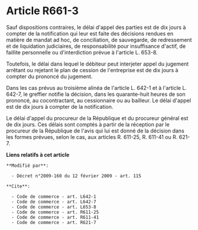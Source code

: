 # Article R661-3

Sauf dispositions contraires, le délai d'appel des parties est de dix jours à compter de la notification qui leur est faite
des décisions rendues en matière de mandat ad hoc, de conciliation, de sauvegarde, de redressement et de liquidation
judiciaires, de responsabilité pour insuffisance d'actif, de faillite personnelle ou d'interdiction prévue à l'article L.
653-8. 

Toutefois, le délai dans lequel le débiteur peut interjeter appel du jugement arrêtant ou rejetant le plan de cession de
l'entreprise est de dix jours à compter du prononcé du jugement. 

Dans les cas prévus au troisième alinéa de l'article L. 642-1 et à l'article L. 642-7, le greffier notifie la décision, dans
les quarante-huit heures de son prononcé, au cocontractant, au cessionnaire ou au bailleur. Le délai d'appel est de dix jours
à compter de la notification. 

Le délai d'appel du procureur de la République et du procureur général est de dix jours. Ces délais sont comptés à partir de
la réception par le procureur de la République de l'avis qui lui est donné de la décision dans les formes prévues, selon le
cas, aux articles R. 611-25, R. 611-41 ou R. 621-7.

**Liens relatifs à cet article**

	**Modifié par**:

	  - Décret n°2009-160 du 12 février 2009 - art. 115

	**Cite**:

	  - Code de commerce - art. L642-1
	  - Code de commerce - art. L642-7
	  - Code de commerce - art. L653-8
	  - Code de commerce - art. R611-25
	  - Code de commerce - art. R611-41
	  - Code de commerce - art. R621-7
